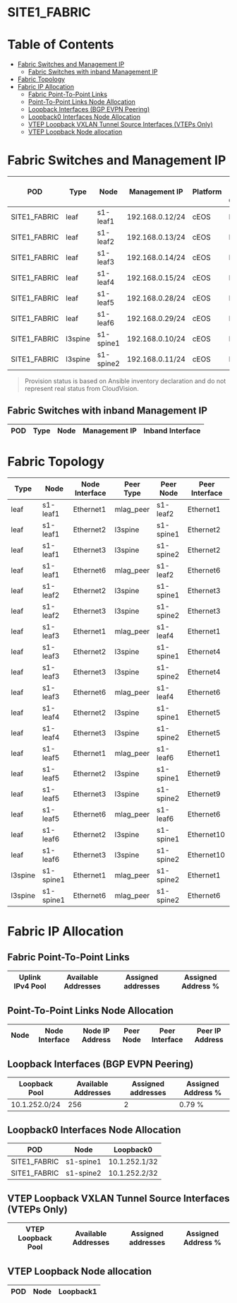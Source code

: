 # SITE1_FABRIC

# Table of Contents

- [Fabric Switches and Management IP](#fabric-switches-and-management-ip)
  - [Fabric Switches with inband Management IP](#fabric-switches-with-inband-management-ip)
- [Fabric Topology](#fabric-topology)
- [Fabric IP Allocation](#fabric-ip-allocation)
  - [Fabric Point-To-Point Links](#fabric-point-to-point-links)
  - [Point-To-Point Links Node Allocation](#point-to-point-links-node-allocation)
  - [Loopback Interfaces (BGP EVPN Peering)](#loopback-interfaces-bgp-evpn-peering)
  - [Loopback0 Interfaces Node Allocation](#loopback0-interfaces-node-allocation)
  - [VTEP Loopback VXLAN Tunnel Source Interfaces (VTEPs Only)](#vtep-loopback-vxlan-tunnel-source-interfaces-vteps-only)
  - [VTEP Loopback Node allocation](#vtep-loopback-node-allocation)

# Fabric Switches and Management IP

| POD | Type | Node | Management IP | Platform | Provisioned in CloudVision |
| --- | ---- | ---- | ------------- | -------- | -------------------------- |
| SITE1_FABRIC | leaf | s1-leaf1 | 192.168.0.12/24 | cEOS | Provisioned |
| SITE1_FABRIC | leaf | s1-leaf2 | 192.168.0.13/24 | cEOS | Provisioned |
| SITE1_FABRIC | leaf | s1-leaf3 | 192.168.0.14/24 | cEOS | Provisioned |
| SITE1_FABRIC | leaf | s1-leaf4 | 192.168.0.15/24 | cEOS | Provisioned |
| SITE1_FABRIC | leaf | s1-leaf5 | 192.168.0.28/24 | cEOS | Provisioned |
| SITE1_FABRIC | leaf | s1-leaf6 | 192.168.0.29/24 | cEOS | Provisioned |
| SITE1_FABRIC | l3spine | s1-spine1 | 192.168.0.10/24 | cEOS | Provisioned |
| SITE1_FABRIC | l3spine | s1-spine2 | 192.168.0.11/24 | cEOS | Provisioned |

> Provision status is based on Ansible inventory declaration and do not represent real status from CloudVision.

## Fabric Switches with inband Management IP
| POD | Type | Node | Management IP | Inband Interface |
| --- | ---- | ---- | ------------- | ---------------- |

# Fabric Topology

| Type | Node | Node Interface | Peer Type | Peer Node | Peer Interface |
| ---- | ---- | -------------- | --------- | ----------| -------------- |
| leaf | s1-leaf1 | Ethernet1 | mlag_peer | s1-leaf2 | Ethernet1 |
| leaf | s1-leaf1 | Ethernet2 | l3spine | s1-spine1 | Ethernet2 |
| leaf | s1-leaf1 | Ethernet3 | l3spine | s1-spine2 | Ethernet2 |
| leaf | s1-leaf1 | Ethernet6 | mlag_peer | s1-leaf2 | Ethernet6 |
| leaf | s1-leaf2 | Ethernet2 | l3spine | s1-spine1 | Ethernet3 |
| leaf | s1-leaf2 | Ethernet3 | l3spine | s1-spine2 | Ethernet3 |
| leaf | s1-leaf3 | Ethernet1 | mlag_peer | s1-leaf4 | Ethernet1 |
| leaf | s1-leaf3 | Ethernet2 | l3spine | s1-spine1 | Ethernet4 |
| leaf | s1-leaf3 | Ethernet3 | l3spine | s1-spine2 | Ethernet4 |
| leaf | s1-leaf3 | Ethernet6 | mlag_peer | s1-leaf4 | Ethernet6 |
| leaf | s1-leaf4 | Ethernet2 | l3spine | s1-spine1 | Ethernet5 |
| leaf | s1-leaf4 | Ethernet3 | l3spine | s1-spine2 | Ethernet5 |
| leaf | s1-leaf5 | Ethernet1 | mlag_peer | s1-leaf6 | Ethernet1 |
| leaf | s1-leaf5 | Ethernet2 | l3spine | s1-spine1 | Ethernet9 |
| leaf | s1-leaf5 | Ethernet3 | l3spine | s1-spine2 | Ethernet9 |
| leaf | s1-leaf5 | Ethernet6 | mlag_peer | s1-leaf6 | Ethernet6 |
| leaf | s1-leaf6 | Ethernet2 | l3spine | s1-spine1 | Ethernet10 |
| leaf | s1-leaf6 | Ethernet3 | l3spine | s1-spine2 | Ethernet10 |
| l3spine | s1-spine1 | Ethernet1 | mlag_peer | s1-spine2 | Ethernet1 |
| l3spine | s1-spine1 | Ethernet6 | mlag_peer | s1-spine2 | Ethernet6 |

# Fabric IP Allocation

## Fabric Point-To-Point Links

| Uplink IPv4 Pool | Available Addresses | Assigned addresses | Assigned Address % |
| ---------------- | ------------------- | ------------------ | ------------------ |

## Point-To-Point Links Node Allocation

| Node | Node Interface | Node IP Address | Peer Node | Peer Interface | Peer IP Address |
| ---- | -------------- | --------------- | --------- | -------------- | --------------- |

## Loopback Interfaces (BGP EVPN Peering)

| Loopback Pool | Available Addresses | Assigned addresses | Assigned Address % |
| ------------- | ------------------- | ------------------ | ------------------ |
| 10.1.252.0/24 | 256 | 2 | 0.79 % |

## Loopback0 Interfaces Node Allocation

| POD | Node | Loopback0 |
| --- | ---- | --------- |
| SITE1_FABRIC | s1-spine1 | 10.1.252.1/32 |
| SITE1_FABRIC | s1-spine2 | 10.1.252.2/32 |

## VTEP Loopback VXLAN Tunnel Source Interfaces (VTEPs Only)

| VTEP Loopback Pool | Available Addresses | Assigned addresses | Assigned Address % |
| --------------------- | ------------------- | ------------------ | ------------------ |

## VTEP Loopback Node allocation

| POD | Node | Loopback1 |
| --- | ---- | --------- |
